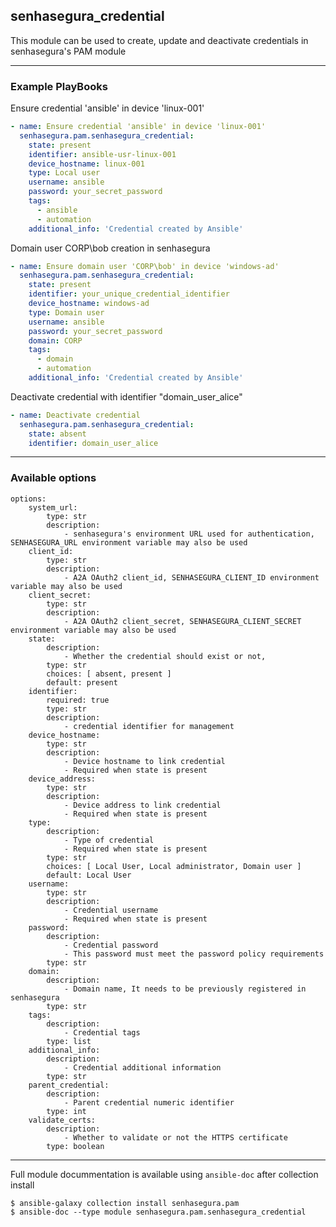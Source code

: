 ## senhasegura_credential

This module can be used to create, update and deactivate credentials in senhasegura's PAM module

---

### Example PlayBooks

Ensure credential 'ansible' in device 'linux-001'

```yaml
- name: Ensure credential 'ansible' in device 'linux-001'
  senhasegura.pam.senhasegura_credential:
    state: present
    identifier: ansible-usr-linux-001
    device_hostname: linux-001
    type: Local user
    username: ansible
    password: your_secret_password
    tags:
      - ansible
      - automation
    additional_info: 'Credential created by Ansible'
```

Domain user CORP\bob creation in senhasegura

```yaml
- name: Ensure domain user 'CORP\bob' in device 'windows-ad'
  senhasegura.pam.senhasegura_credential:
    state: present
    identifier: your_unique_credential_identifier
    device_hostname: windows-ad
    type: Domain user
    username: ansible
    password: your_secret_password
    domain: CORP
    tags:
      - domain
      - automation
    additional_info: 'Credential created by Ansible'
```

Deactivate credential with identifier "domain_user_alice"

```yaml
- name: Deactivate credential
  senhasegura.pam.senhasegura_credential:
    state: absent
    identifier: domain_user_alice
```
---

### Available options

```
options:
    system_url:
        type: str
        description:
            - senhasegura's environment URL used for authentication, SENHASEGURA_URL environment variable may also be used
    client_id:
        type: str
        description:
            - A2A OAuth2 client_id, SENHASEGURA_CLIENT_ID environment variable may also be used
    client_secret:
        type: str
        description:
            - A2A OAuth2 client_secret, SENHASEGURA_CLIENT_SECRET environment variable may also be used
    state:
        description:
            - Whether the credential should exist or not,
        type: str
        choices: [ absent, present ]
        default: present
    identifier:
        required: true
        type: str
        description:
            - credential identifier for management
    device_hostname:
        type: str
        description:
            - Device hostname to link credential
            - Required when state is present
    device_address:
        type: str
        description:
            - Device address to link credential
            - Required when state is present
    type:
        description:
            - Type of credential
            - Required when state is present
        type: str
        choices: [ Local User, Local administrator, Domain user ]
        default: Local User
    username:
        type: str
        description:
            - Credential username
            - Required when state is present
    password:
        description:
            - Credential password
            - This password must meet the password policy requirements
        type: str
    domain:
        description:
            - Domain name, It needs to be previously registered in senhasegura
        type: str
    tags:
        description:
            - Credential tags
        type: list
    additional_info:
        description:
            - Credential additional information
        type: str
    parent_credential:
        description:
            - Parent credential numeric identifier
        type: int
    validate_certs:
        description:
            - Whether to validate or not the HTTPS certificate
        type: boolean
```

---

Full module docummentation is available using `ansible-doc` after collection install

    $ ansible-galaxy collection install senhasegura.pam
    $ ansible-doc --type module senhasegura.pam.senhasegura_credential

